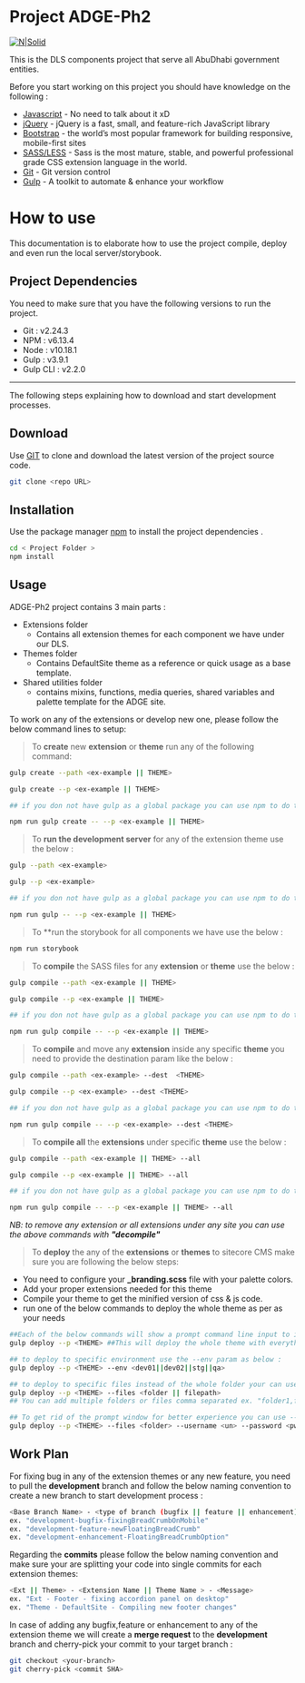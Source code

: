 # Project ADGE-Ph2 

[![N|Solid](https://www.tamm.abudhabi/-/media/Project/TAMM/Home/TPN---Home/logo.svg)](https://www.tamm.abudhabi)

This is the DLS components project that serve all AbuDhabi government entities.

Before you start working on this project you should have knowledge on the following : 

* [Javascript](https://www.javascript.com/) - No need to talk about it xD 
* [jQuery](https://jquery.com/) - jQuery is a fast, small, and feature-rich JavaScript library
* [Bootstrap](https://getbootstrap.com/docs/4.3) - the world’s most popular framework for building responsive, mobile-first sites
* [SASS/LESS](https://sass-lang.com/) - Sass is the most mature, stable, and powerful professional grade CSS extension language in the world.
* [Git](https://git-scm.com/) - Git version control
* [Gulp](https://gulpjs.com/) - A toolkit to automate & enhance your workflow


# How to use

This documentation is to elaborate how to use the project compile, deploy and even run the local server/storybook.

## Project Dependencies

You need to make sure that you have the following versions to run the project. 

* Git : v2.24.3
* NPM : v6.13.4
* Node : v10.18.1 
* Gulp : v3.9.1
* Gulp CLI : v2.2.0

---

The following steps explaining how to download and start development processes. 

## Download

Use [GIT](https://git-scm.com/downloads) to clone and download the latest version of the project source code. 

```bash
git clone <repo URL>
```

## Installation

Use the package manager [npm](https://www.npmjs.com/get-npm) to install the project dependencies .

```bash
cd < Project Folder >
npm install 
```


## Usage

ADGE-Ph2 project contains 3 main parts : 
* Extensions folder
  - Contains all extension themes for each component we have under our DLS. 
* Themes folder
  - Contains DefaultSite theme as a reference or quick usage as a base template. 
* Shared utilities folder 
  - contains mixins, functions, media queries, shared variables and palette template for the ADGE site. 



To work on any of the extensions or develop new one, please follow the below command lines to setup: 

> To **create** new **extension** or **theme** run any of the following command: 

```bash 
gulp create --path <ex-example || THEME> 

gulp create --p <ex-example || THEME> 

## if you don not have gulp as a global package you can use npm to do the same 

npm run gulp create -- --p <ex-example || THEME> 
```

> To **run the development server** for any of the extension theme use the below : 
 
```bash 
gulp --path <ex-example> 

gulp --p <ex-example> 

## if you don not have gulp as a global package you can use npm to do the same 

npm run gulp -- --p <ex-example || THEME> 
```
> To **run the storybook for all components we have use the below : 
 
```bash 
npm run storybook  
```


> To **compile** the SASS files for any **extension** or **theme** use the below : 
 
```bash 
gulp compile --path <ex-example || THEME> 

gulp compile --p <ex-example || THEME> 

## if you don not have gulp as a global package you can use npm to do the same 

npm run gulp compile -- --p <ex-example || THEME> 

```

> To **compile** and move any **extension** inside any specific **theme** you need to provide the destination param like the below : 
 
```bash 
gulp compile --path <ex-example> --dest  <THEME>

gulp compile --p <ex-example> --dest <THEME>

## if you don not have gulp as a global package you can use npm to do the same 

npm run gulp compile -- --p <ex-example> --dest <THEME>

```

> To **compile all** the **extensions** under specific **theme** use the below : 
 
```bash 
gulp compile --path <ex-example || THEME> --all

gulp compile --p <ex-example || THEME> --all 

## if you don not have gulp as a global package you can use npm to do the same 

npm run gulp compile -- --p <ex-example || THEME> --all 

```
_NB: to remove any extension or all extensions under any site you can use the above commands with **"decompile"**_

> To **deploy** the any of the **extensions** or **themes** to sitecore CMS make sure you are following the below steps:

- You need to configure your **_branding.scss** file with your palette colors. 
- Add your proper extensions needed for this theme
- Compile your theme to get the minified version of css & js code. 
- run one of the below commands to deploy the whole theme as per as your needs 
 
```bash 
##Each of the below commands will show a prompt command line input to insert your credentials. 
gulp deploy --p <THEME> ##This will deploy the whole theme with everything to dev2 server.

## to deploy to specific environment use the --env param as below : 
gulp deploy --p <THEME> --env <dev01||dev02||stg||qa> 

## to deploy to specific files instead of the whole folder your can use the below 
gulp deploy --p <THEME> --files <folder || filepath> 
## You can add multiple folders or files comma separated ex. "folder1,folder2,folder3/file.ext,folder4/file2.ext"

## To get rid of the prompt window for better experience you can use --username and --password params
gulp deploy --p <THEME> --files <folder> --username <un> --password <pwd> --env <key>

```

## Work Plan

For fixing bug in any of the extension themes or any new feature, you need to pull the **development** branch and follow the below naming convention to create a new branch to start development process : 

```sh 
<Base Branch Name> - <type of branch (bugfix || feature || enhancement)> - <Message> 
ex. "development-bugfix-fixingBreadCrumbOnMobile" 
ex. "development-feature-newFloatingBreadCrumb"
ex. "development-enhancement-FloatingBreadCrumbOption"
```

Regarding the **commits** please follow the below naming convention and make sure your are splitting your code into single commits for each extension themes: 

```sh 
<Ext || Theme> - <Extension Name || Theme Name > - <Message> 
ex. "Ext - Footer - fixing accordion panel on desktop" 
ex. "Theme - DefaultSite - Compiling new footer changes"
```

In case of adding any bugfix,feature or enhancement to any of the extension theme we will create a **merge request** to the **development** branch and cherry-pick your commit to your target branch : 

```bash 
git checkout <your-branch> 
git cherry-pick <commit SHA> 
```